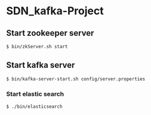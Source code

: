 # SDN_kafka-Project

## Start zookeeper server 

```bash 
$ bin/zkServer.sh start
```

## Start kafka server

```bash
$ bin/kafka-server-start.sh config/server.properties
```

### Start elastic search

```bash
$ ./bin/elasticsearch
```

